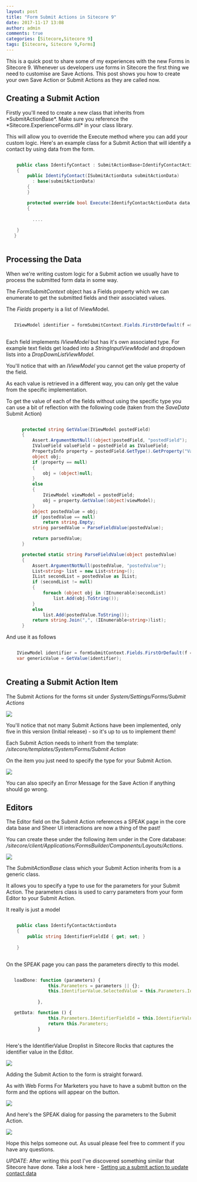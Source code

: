 ```yaml
---
layout: post
title: "Form Submit Actions in Sitecore 9"
date: 2017-11-17 13:08
author: admin
comments: true
categories: [Sitecore,Sitecore 9]
tags: [Sitecore, Sitecore 9,Forms]
---
```


<span class="dropcap">T</span>his is a quick post to share some of my experiences with the new Forms in Sitecore 9.
Whenever us developers use forms in Sitecore the first thing we need to customise are Save Actions.
This post shows you how to create your own Save Action or Submit Actions as they are called now.

<!-- more -->
<h2>Creating a Submit Action</h2>
Firstly you'll need to create a new class that inherits from *SubmitActionBase*.
Make sure you reference the *Sitecore.ExperienceForms.dll* in your class library.

This will allow you to override the Execute method where you can add your custom logic.
Here's an example class for a Submit Action that will identify a contact by using data from the form.

```csharp

    public class IdentifyContact : SubmitActionBase<IdentifyContactActionData>
    {
        public IdentifyContact(ISubmitActionData submitActionData)
          : base(submitActionData)
        {
        }

        protected override bool Execute(IdentifyContactActionData data, FormSubmitContext formSubmitContext)
        {
		  
		  ....
		  
	}
   }
	
```

<h2>Processing the Data</h2>
When we're writing custom logic for a Submit action we usually have to process the submitted form data in some way.

The *FormSubmitContext* object has a Fields property which we can enumerate to get the submitted fields and their associated values.

The *Fields* property is a list of IViewModel.

```csharp

   IViewModel identifier = formSubmitContext.Fields.FirstOrDefault(f => Guid.Parse(f.ItemId) == Guid.Parse(data.IdentifierFieldId));
   
 ```

 Each field implements *IViewModel* but has it's own associated type. 
 For example text fields get loaded into a *StringInputViewModel* and dropdown lists 
 into a *DropDownListViewModel*. 
 
 You'll notice that with an *IViewModel* you cannot get the value property of the field. 
 
 As each value is retrieved in a different way, you can only get the value from the specific implementation.

 To get the value of each of the fields without using the specific type you can use a bit of reflection with the following code (taken from the *SaveData* Submit Action)
  
  
  ```csharp
  
        protected string GetValue(IViewModel postedField)
        {
            Assert.ArgumentNotNull((object)postedField, "postedField");
            IValueField valueField = postedField as IValueField;
            PropertyInfo property = postedField.GetType().GetProperty("Value");
            object obj;
            if (property == null)
            {
                obj = (object)null;
            }
            else
            {
                IViewModel viewModel = postedField;
                obj = property.GetValue((object)viewModel);
            }
            object postedValue = obj;
            if (postedValue == null)
                return string.Empty;
            string parsedValue = ParseFieldValue(postedValue);

            return parsedValue;
        }

        protected static string ParseFieldValue(object postedValue)
        {
            Assert.ArgumentNotNull(postedValue, "postedValue");
            List<string> list = new List<string>();
            IList secondList = postedValue as IList;
            if (secondList != null)
            {
                foreach (object obj in (IEnumerable)secondList)
                    list.Add(obj.ToString());
            }
            else
                list.Add(postedValue.ToString());
            return string.Join(",", (IEnumerable<string>)list);
        }
```

And use it as follows

```csharp

    IViewModel identifier = formSubmitContext.Fields.FirstOrDefault(f => Guid.Parse(f.ItemId) == Guid.Parse(data.IdentifierFieldId));
    var genericValue = GetValue(identifier);
	
```

<h2>Creating a Submit Action Item</h2>

The Submit Actions for the forms sit under *System/Settings/Forms/Submit Actions*

<img src="/assets/img/settingsforms.PNG" />

You'll notice that not many Submit Actions have been implemented, only five in this version (Initial release) - so it's up to us to implement them!

Each Submit Action needs to inherit from the template: */sitecore/templates/System/Forms/Submit Action*

On the item you just need to specify the type for your Submit Action.

<img src="/assets/img/SubmitActionDetail.PNG" />

You can also specify an Error Message for the Save Action if anything should go wrong.


<h2>Editors</h2>
The Editor field on the Submit Action references a SPEAK page in the core data base and Sheer UI interactions are now a thing of the past!

You can create these under the following item under in the Core database: */sitecore/client/Applications/FormsBuilder/Components/Layouts/Actions*.

<img src="/assets/img/speakpage.PNG" />


The *SubmitActionBase* class which your Submit Action inherits from is a generic class. 

It allows you to specify a type to use for the parameters for your Submit Action.
The parameters class is used to carry parameters from your form Editor to your Submit Action.

It really is just a model 

```csharp

    public class IdentifyContactActionData
    {
        public string IdentifierFieldId { get; set; }
       
    }
	
```

On the SPEAK page you can pass the parameters directly to this model.


```javascript

   loadDone: function (parameters) {
                this.Parameters = parameters || {};
                this.IdentifierValue.SelectedValue = this.Parameters.IdentifierFieldId;
               
            },

   getData: function () {
                this.Parameters.IdentifierFieldId = this.IdentifierValue.SelectedValue;     
                return this.Parameters;
            }
			
```

Here's the IdentifierValue Droplist in Sitecore Rocks that captures the identifier value in the Editor.

<img src="/assets/img/speakfieldvalue.PNG" />

Adding the Submit Action to the form is straight forward.

As with Web Forms For Marketers you have to have a submit button on the form and the options will appear on the button.

<img src="/assets/img/actioninplace.PNG" />

And here's the SPEAK dialog for passing the parameters to the Submit Action.

<img src="/assets/img/speakpagedialog.PNG" />


Hope this helps someone out. As usual please feel free to comment if you have any questions.

*UPDATE*: After writing this post I've discovered something similar that Sitecore have done.
Take a look here - <a href="https://doc.sitecore.net/sitecore_experience_platform/digital_marketing/sitecore_forms/setting_up_and_configuring/walkthrough_creating_a_custom_submit_action_that_updates_contact_details" target="_new">Setting up a submit action to update contact data</a>




			